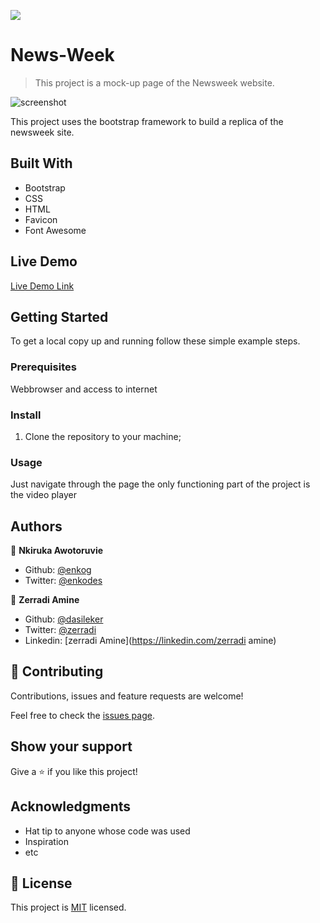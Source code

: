 ![](https://img.shields.io/badge/Microverse-blueviolet)

# News-Week

> This project is a mock-up page of the Newsweek website.

![screenshot](./app_screenshot.png)

This project uses the bootstrap framework to build a replica of the newsweek site.

## Built With

- Bootstrap
- CSS
- HTML
- Favicon
- Font Awesome

## Live Demo

[Live Demo Link](https://raw.githack.com/enkog/News-Week/develop/index.html)

## Getting Started

To get a local copy up and running follow these simple example steps.

### Prerequisites

Webbrowser and access to internet

### Install

1) Clone the repository to your machine;

### Usage

Just navigate through the page the only functioning part of the project is the video player

## Authors

👤 **Nkiruka Awotoruvie**

- Github: [@enkog](https://github.com/enkog)
- Twitter: [@enkodes](https://twitter.com/enkodes)

👤 **Zerradi Amine**

- Github: [@dasileker](https://github.com/dasileker)
- Twitter: [@zerradi](https://twitter.com/zerradi)
- Linkedin: [zerradi Amine](https://linkedin.com/zerradi amine)

## 🤝 Contributing

Contributions, issues and feature requests are welcome!

Feel free to check the [issues page](issues/).

## Show your support

Give a ⭐️ if you like this project!

## Acknowledgments

- Hat tip to anyone whose code was used
- Inspiration
- etc

## 📝 License

This project is [MIT](lic.url) licensed.
